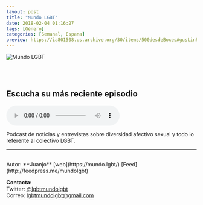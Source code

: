 ```yaml
---
layout: post
title: "Mundo LGBT"
date: 2018-02-04 01:16:27
tags: [Género]
categories: [Semanal, Espana]
preview: https://ia801508.us.archive.org/30/items/500desdeBoxesAgustinPalmeiro/300portadaPodcast-MundoLgbt.jpg
---
```


![Mundo LGBT](https://ia601508.us.archive.org/30/items/500desdeBoxesAgustinPalmeiro/500portadaPodcast-MundoLgbt.jpg)

<br/>
<br/>

## Escucha su más reciente episodio

<!--reproductor-feed=http://feedpress.me/mundolgbt-->
<!--reproductor-start-->
<audio id="audio" preload="auto" controls="" src="http://tracking.feedpress.it/link/18069/10722468/mlgbt052.mp3"></audio>
<!--reproductor-end-->

Podcast de noticias y entrevistas sobre diversidad afectivo sexual y todo lo referente al colectivo LGBT.  

_ _ _
<br>
Autor: **Juanjo**  
[web](https://mundo.lgbt/)  
[Feed](http://feedpress.me/mundolgbt)  



**Contacta:**  
Twitter: [@lgbtmundolgbt](https://twitter.com/lgbtmundolgbt)  
Correo: [lgbtmundolgbt@gmail.com](mailto:lgbtmundolgbt@gmail.com)  
